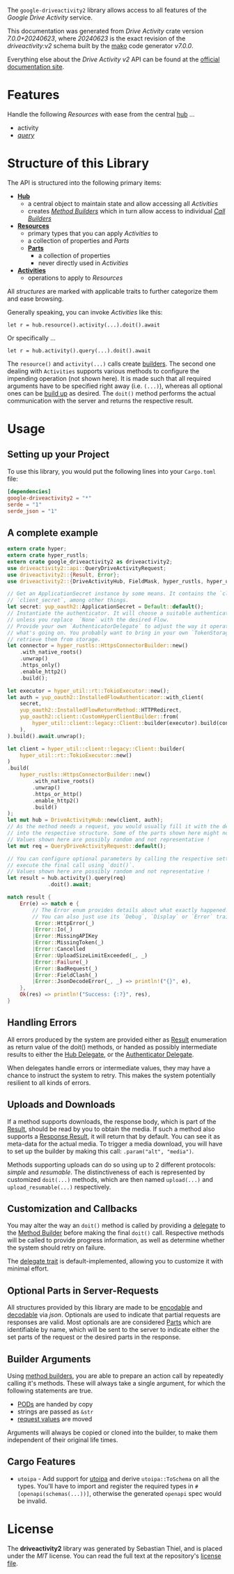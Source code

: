 <!---
DO NOT EDIT !
This file was generated automatically from 'src/generator/templates/api/README.md.mako'
DO NOT EDIT !
-->
The `google-driveactivity2` library allows access to all features of the *Google Drive Activity* service.

This documentation was generated from *Drive Activity* crate version *7.0.0+20240623*, where *20240623* is the exact revision of the *driveactivity:v2* schema built by the [mako](http://www.makotemplates.org/) code generator *v7.0.0*.

Everything else about the *Drive Activity* *v2* API can be found at the
[official documentation site](https://developers.google.com/drive/activity/).
# Features

Handle the following *Resources* with ease from the central [hub](https://docs.rs/google-driveactivity2/7.0.0+20240623/google_driveactivity2/DriveActivityHub) ...

* activity
 * [*query*](https://docs.rs/google-driveactivity2/7.0.0+20240623/google_driveactivity2/api::ActivityQueryCall)




# Structure of this Library

The API is structured into the following primary items:

* **[Hub](https://docs.rs/google-driveactivity2/7.0.0+20240623/google_driveactivity2/DriveActivityHub)**
    * a central object to maintain state and allow accessing all *Activities*
    * creates [*Method Builders*](https://docs.rs/google-driveactivity2/7.0.0+20240623/google_driveactivity2/common::MethodsBuilder) which in turn
      allow access to individual [*Call Builders*](https://docs.rs/google-driveactivity2/7.0.0+20240623/google_driveactivity2/common::CallBuilder)
* **[Resources](https://docs.rs/google-driveactivity2/7.0.0+20240623/google_driveactivity2/common::Resource)**
    * primary types that you can apply *Activities* to
    * a collection of properties and *Parts*
    * **[Parts](https://docs.rs/google-driveactivity2/7.0.0+20240623/google_driveactivity2/common::Part)**
        * a collection of properties
        * never directly used in *Activities*
* **[Activities](https://docs.rs/google-driveactivity2/7.0.0+20240623/google_driveactivity2/common::CallBuilder)**
    * operations to apply to *Resources*

All *structures* are marked with applicable traits to further categorize them and ease browsing.

Generally speaking, you can invoke *Activities* like this:

```Rust,ignore
let r = hub.resource().activity(...).doit().await
```

Or specifically ...

```ignore
let r = hub.activity().query(...).doit().await
```

The `resource()` and `activity(...)` calls create [builders][builder-pattern]. The second one dealing with `Activities`
supports various methods to configure the impending operation (not shown here). It is made such that all required arguments have to be
specified right away (i.e. `(...)`), whereas all optional ones can be [build up][builder-pattern] as desired.
The `doit()` method performs the actual communication with the server and returns the respective result.

# Usage

## Setting up your Project

To use this library, you would put the following lines into your `Cargo.toml` file:

```toml
[dependencies]
google-driveactivity2 = "*"
serde = "1"
serde_json = "1"
```

## A complete example

```Rust
extern crate hyper;
extern crate hyper_rustls;
extern crate google_driveactivity2 as driveactivity2;
use driveactivity2::api::QueryDriveActivityRequest;
use driveactivity2::{Result, Error};
use driveactivity2::{DriveActivityHub, FieldMask, hyper_rustls, hyper_util, yup_oauth2};

// Get an ApplicationSecret instance by some means. It contains the `client_id` and
// `client_secret`, among other things.
let secret: yup_oauth2::ApplicationSecret = Default::default();
// Instantiate the authenticator. It will choose a suitable authentication flow for you,
// unless you replace  `None` with the desired Flow.
// Provide your own `AuthenticatorDelegate` to adjust the way it operates and get feedback about
// what's going on. You probably want to bring in your own `TokenStorage` to persist tokens and
// retrieve them from storage.
let connector = hyper_rustls::HttpsConnectorBuilder::new()
    .with_native_roots()
    .unwrap()
    .https_only()
    .enable_http2()
    .build();

let executor = hyper_util::rt::TokioExecutor::new();
let auth = yup_oauth2::InstalledFlowAuthenticator::with_client(
    secret,
    yup_oauth2::InstalledFlowReturnMethod::HTTPRedirect,
    yup_oauth2::client::CustomHyperClientBuilder::from(
        hyper_util::client::legacy::Client::builder(executor).build(connector),
    ),
).build().await.unwrap();

let client = hyper_util::client::legacy::Client::builder(
    hyper_util::rt::TokioExecutor::new()
)
.build(
    hyper_rustls::HttpsConnectorBuilder::new()
        .with_native_roots()
        .unwrap()
        .https_or_http()
        .enable_http2()
        .build()
);
let mut hub = DriveActivityHub::new(client, auth);
// As the method needs a request, you would usually fill it with the desired information
// into the respective structure. Some of the parts shown here might not be applicable !
// Values shown here are possibly random and not representative !
let mut req = QueryDriveActivityRequest::default();

// You can configure optional parameters by calling the respective setters at will, and
// execute the final call using `doit()`.
// Values shown here are possibly random and not representative !
let result = hub.activity().query(req)
             .doit().await;

match result {
    Err(e) => match e {
        // The Error enum provides details about what exactly happened.
        // You can also just use its `Debug`, `Display` or `Error` traits
         Error::HttpError(_)
        |Error::Io(_)
        |Error::MissingAPIKey
        |Error::MissingToken(_)
        |Error::Cancelled
        |Error::UploadSizeLimitExceeded(_, _)
        |Error::Failure(_)
        |Error::BadRequest(_)
        |Error::FieldClash(_)
        |Error::JsonDecodeError(_, _) => println!("{}", e),
    },
    Ok(res) => println!("Success: {:?}", res),
}

```
## Handling Errors

All errors produced by the system are provided either as [Result](https://docs.rs/google-driveactivity2/7.0.0+20240623/google_driveactivity2/common::Result) enumeration as return value of
the doit() methods, or handed as possibly intermediate results to either the
[Hub Delegate](https://docs.rs/google-driveactivity2/7.0.0+20240623/google_driveactivity2/common::Delegate), or the [Authenticator Delegate](https://docs.rs/yup-oauth2/*/yup_oauth2/trait.AuthenticatorDelegate.html).

When delegates handle errors or intermediate values, they may have a chance to instruct the system to retry. This
makes the system potentially resilient to all kinds of errors.

## Uploads and Downloads
If a method supports downloads, the response body, which is part of the [Result](https://docs.rs/google-driveactivity2/7.0.0+20240623/google_driveactivity2/common::Result), should be
read by you to obtain the media.
If such a method also supports a [Response Result](https://docs.rs/google-driveactivity2/7.0.0+20240623/google_driveactivity2/common::ResponseResult), it will return that by default.
You can see it as meta-data for the actual media. To trigger a media download, you will have to set up the builder by making
this call: `.param("alt", "media")`.

Methods supporting uploads can do so using up to 2 different protocols:
*simple* and *resumable*. The distinctiveness of each is represented by customized
`doit(...)` methods, which are then named `upload(...)` and `upload_resumable(...)` respectively.

## Customization and Callbacks

You may alter the way an `doit()` method is called by providing a [delegate](https://docs.rs/google-driveactivity2/7.0.0+20240623/google_driveactivity2/common::Delegate) to the
[Method Builder](https://docs.rs/google-driveactivity2/7.0.0+20240623/google_driveactivity2/common::CallBuilder) before making the final `doit()` call.
Respective methods will be called to provide progress information, as well as determine whether the system should
retry on failure.

The [delegate trait](https://docs.rs/google-driveactivity2/7.0.0+20240623/google_driveactivity2/common::Delegate) is default-implemented, allowing you to customize it with minimal effort.

## Optional Parts in Server-Requests

All structures provided by this library are made to be [encodable](https://docs.rs/google-driveactivity2/7.0.0+20240623/google_driveactivity2/common::RequestValue) and
[decodable](https://docs.rs/google-driveactivity2/7.0.0+20240623/google_driveactivity2/common::ResponseResult) via *json*. Optionals are used to indicate that partial requests are responses
are valid.
Most optionals are are considered [Parts](https://docs.rs/google-driveactivity2/7.0.0+20240623/google_driveactivity2/common::Part) which are identifiable by name, which will be sent to
the server to indicate either the set parts of the request or the desired parts in the response.

## Builder Arguments

Using [method builders](https://docs.rs/google-driveactivity2/7.0.0+20240623/google_driveactivity2/common::CallBuilder), you are able to prepare an action call by repeatedly calling it's methods.
These will always take a single argument, for which the following statements are true.

* [PODs][wiki-pod] are handed by copy
* strings are passed as `&str`
* [request values](https://docs.rs/google-driveactivity2/7.0.0+20240623/google_driveactivity2/common::RequestValue) are moved

Arguments will always be copied or cloned into the builder, to make them independent of their original life times.

[wiki-pod]: http://en.wikipedia.org/wiki/Plain_old_data_structure
[builder-pattern]: http://en.wikipedia.org/wiki/Builder_pattern
[google-go-api]: https://github.com/google/google-api-go-client

## Cargo Features

* `utoipa` - Add support for [utoipa](https://crates.io/crates/utoipa) and derive `utoipa::ToSchema` on all
the types. You'll have to import and register the required types in `#[openapi(schemas(...))]`, otherwise the
generated `openapi` spec would be invalid.


# License
The **driveactivity2** library was generated by Sebastian Thiel, and is placed
under the *MIT* license.
You can read the full text at the repository's [license file][repo-license].

[repo-license]: https://github.com/Byron/google-apis-rsblob/main/LICENSE.md

